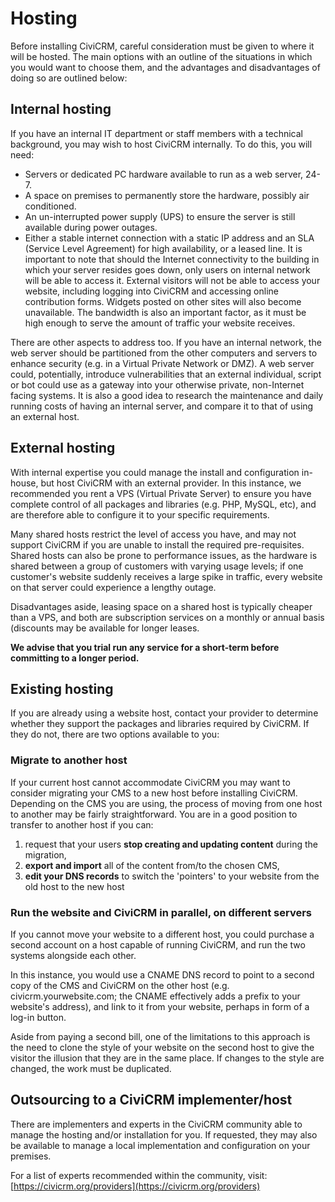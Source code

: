 # Hosting

Before installing CiviCRM, careful consideration must be given to where
it will be hosted. The main options with an outline of the situations in
which you would want to choose them, and the advantages and
disadvantages of doing so are outlined below:

## Internal hosting

If you have an internal IT department or staff members with a technical
background, you may wish to host CiviCRM internally. To do this, you
will need:

-   Servers or dedicated PC hardware available to run as a web server,
    24-7.
-   A space on premises to permanently store the hardware, possibly air
    conditioned.
-   An un-interrupted power supply (UPS) to ensure the server is still
    available during power outages.
-   Either a stable internet connection with a static IP address and an
    SLA (Service Level Agreement) for high availability, or a leased
    line. It is important to note that should the Internet connectivity
    to the building in which your server resides goes down, only users
    on internal network will be able to access it. External visitors
    will not be able to access your website, including logging into
    CiviCRM and accessing online contribution forms. Widgets posted on
    other sites will also become unavailable. The bandwidth is also an
    important factor, as it must be high enough to serve the amount of
    traffic your website receives.

There are other aspects to address too. If you have an internal network,
the web server should be partitioned from the other computers and
servers to enhance security (e.g. in a Virtual Private Network or DMZ).
A web server could, potentially, introduce vulnerabilities that an
external individual, script or bot could use as a gateway into your
otherwise private, non-Internet facing systems. It is also a good idea
to research the maintenance and daily running costs of having an
internal server, and compare it to that of using an external host.

## External hosting 

With internal expertise you could manage the install and configuration
in-house, but host CiviCRM with an external provider. In this instance,
we recommended you rent a VPS (Virtual Private Server) to ensure you
have complete control of all packages and libraries (e.g. PHP, MySQL,
etc), and are therefore able to configure it to your specific
requirements.

Many shared hosts restrict the level of access you have, and may not
support CiviCRM if you are unable to install the required
pre-requisites. Shared hosts can also be prone to performance issues, as
the hardware is shared between a group of customers with varying usage
levels; if one customer's website suddenly receives a large spike in
traffic, every website on that server could experience a lengthy outage.

Disadvantages aside, leasing space on a shared host is typically cheaper
than a VPS, and both are subscription services on a monthly or annual
basis (discounts may be available for longer leases.

**We advise that you trial run any service for a short-term before
committing to a longer period.**

## Existing hosting

If you are already using a website host, contact your provider to
determine whether they support the packages and libraries required by
CiviCRM. If they do not, there are two options available to you:

### Migrate to another host

If your current host cannot accommodate CiviCRM you may want to consider migrating your CMS to a new host before installing CiviCRM. Depending on the CMS you are using, the process of moving from one host to another may be fairly straightforward. You are in a good position to transfer to another host if you can:  

1.  request that your users **stop creating and updating content**
    during the migration,
2.  **export and import** all of the content from/to the chosen CMS,
3.  **edit your DNS records** to switch the 'pointers' to your
    website from the old host to the new host

### Run the website and CiviCRM in parallel, on different servers

If you cannot move your website to a different host, you could purchase
a second account on a host capable of running CiviCRM, and run the two
systems alongside each other.

In this instance, you would use a CNAME DNS record to point to a second
copy of the CMS and CiviCRM on the other host (e.g.
civicrm.yourwebsite.com; the CNAME effectively adds a prefix to your
website's address), and link to it from your website, perhaps in form of
a log-in button.

Aside from paying a second bill, one of the limitations to this approach
is the need to clone the style of your website on the second host to
give the visitor the illusion that they are in the same place. If
changes to the style are changed, the work must be duplicated.

## Outsourcing to a CiviCRM implementer/host

There are implementers and experts in the CiviCRM community able to
manage the hosting and/or installation for you. If requested, they may
also be available to manage a local implementation and configuration on
your premises.

For a list of experts recommended within the community, visit:
[https://civicrm.org/providers](https://civicrm.org/providers)


